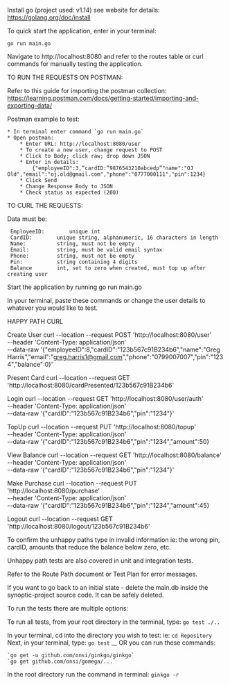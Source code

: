 Install go (project used: v1.14) see website for details: https://golang.org/doc/install	

To quick start the application, enter  in your terminal:

`go run main.go`

Navigate to http://localhost:8080 and refer to the routes table or curl commands for manually testing the application.

TO RUN THE REQUESTS ON POSTMAN:

Refer to this guide for importing the postman collection:
https://learning.postman.com/docs/getting-started/importing-and-exporting-data/

Postman example to test:

    * In terminal enter command `go run main.go`
    * Open postman:
        * Enter URL: http://localhost:8080/user
        * To create a new user, change request to POST
        * Click to Body; click raw; drop down JSON
        * Enter in details: 
            {"employeeID":3,”cardID:”9876543210abcedp”"name":"OJ Old","email":"oj.old@gmail.com","phone":"0777000111","pin":1234}
        * Click Send
        * Change Response Body to JSON
        * Check status as expected (200)


TO CURL THE REQUESTS:

Data must be:

     EmployeeID: 	    unique int
     CardID: 	    unique string, alphanumeric, 16 characters in length
     Name: 	        string, must not be empty
     Email: 	    string, must be valid email syntax
     Phone:	        string, must not be empty
     Pin:		    string containing 4 digits
     Balance 	    int, set to zero when created, must top up after creating user

Start the application by running go run main.go

In your terminal, paste these commands or change the user details to whatever you would like to test.

HAPPY PATH CURL

Create User
curl --location --request POST 'http://localhost:8080/user' \
--header 'Content-Type: application/json' \
--data-raw '{"employeeID":8,"cardID":"123b567c91B234b6","name":"Greg Harris","email":"greg.harris1@gmail.com","phone":"0799007007","pin":"1234","balance":0}'

Present Card
curl --location --request GET 'http://localhost:8080/cardPresented/123b567c91B234b6'

Login
curl --location --request GET 'http://localhost:8080/user/auth' \
--header 'Content-Type: application/json' \
--data-raw '{"cardID":"123b567c91B234b6","pin":"1234"}'
 
TopUp
curl --location --request PUT 'http://localhost:8080/topup' \
--header 'Content-Type: application/json' \
--data-raw '{"cardID":"123b567c91B234b6","pin":"1234","amount":50}
 
View Balance
curl --location --request GET 'http://localhost:8080/balance' \
--header 'Content-Type: application/json' \
--data-raw '{"cardID":"123b567c91B234b6","pin":"1234"}'
 
Make Purchase
curl --location --request PUT 'http://localhost:8080/purchase' \
--header 'Content-Type: application/json' \
--data-raw '{"cardID":"123b567c91B234b6","pin":"1234","amount":45}
 
Logout
curl --location --request GET 'http://localhost:8080/logout/123b567c91B234b6'
 
To confirm the unhappy paths type in invalid information 
ie: the wrong pin, cardID, amounts that reduce the balance below zero, etc. 

Unhappy path tests are also covered in unit and integration tests.

Refer to the Route Path document or Test Plan for error messages.

If you want to go back to an initial state - delete the main.db inside the synoptic-project source code. It can be safely deleted.

To run the tests there are multiple options:

To run all tests, from your root directory in the terminal, type: `go test ./..`

In your terminal, cd into the directory you wish to test: ie: `cd Repository`
Next, in your terminal, type: `go test`
__
OR  you can run these commands: 

    `go get -u github.com/onsi/ginkgo/ginkgo`
    `go get github.com/onsi/gomega/...`

In the root directory run the command in terminal: `ginkgo -r`
